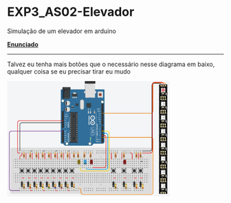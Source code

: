 # EXP3_AS02-Elevador
Simulação de um elevador em arduino

**[Enunciado](https://raw.githubusercontent.com/Trabalhos-PUC-PR/EXP3_AS02-Elevador/main/ProjetoElevador.pdf)** 

****
Talvez eu tenha mais botões que o necessário nesse diagrama em baixo, qualquer coisa se eu precisar tirar eu mudo  

<img src="https://github.com/Trabalhos-PUC-PR/EXP3_AS02-Elevador/blob/main/Diagrama.png" width="75%" height="75%">

